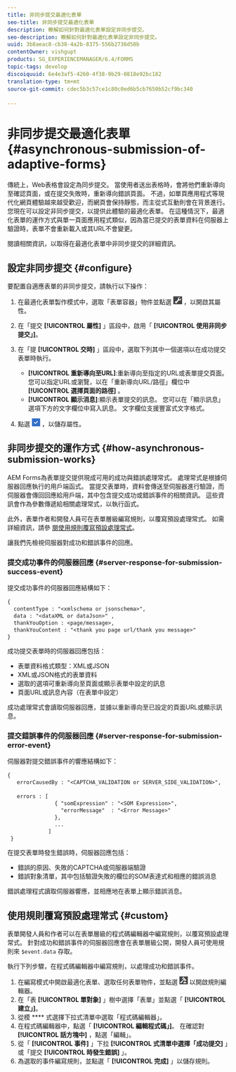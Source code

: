 ```yaml
---
title: 非同步提交最適化表單
seo-title: 非同步提交最適化表單
description: 瞭解如何針對最適化表單設定非同步提交。
seo-description: 瞭解如何針對最適化表單設定非同步提交。
uuid: 3b8aeac8-cb38-4a2b-8375-556b2736d58b
contentOwner: vishgupt
products: SG_EXPERIENCEMANAGER/6.4/FORMS
topic-tags: develop
discoiquuid: 6e4e3af5-4260-4f38-9b29-0818e92bc182
translation-type: tm+mt
source-git-commit: cdec5b3c57ce1c80c0ed6b5cb7650b52cf9bc340

---
```



# 非同步提交最適化表單 {#asynchronous-submission-of-adaptive-forms}

傳統上，Web表格會設定為同步提交。 當使用者送出表格時，會將他們重新導向至確認頁面，或在提交失敗時，重新導向錯誤頁面。 不過，如單頁應用程式等現代化網頁體驗越來越受歡迎，而網頁會保持靜態，而主從式互動則會在背景進行。 您現在可以設定非同步提交，以提供此體驗的最適化表單。 在這種情況下，最適化表單的運作方式與單一頁面應用程式類似，因為當已提交的表單資料在伺服器上驗證時，表單不會重新載入或其URL不會變更。

閱讀相關資訊，以取得在最適化表單中非同步提交的詳細資訊。

## 設定非同步提交 {#configure}

要配置自適應表單的非同步提交，請執行以下操作：

1. 在最適化表單製作模式中，選取「表單容器」物件並點選 ![cmppr1](assets/cmppr1.png) ，以開啟其屬性。
1. 在「提交 **[!UICONTROL 屬性]** 」區段中，啟用「 **[!UICONTROL 使用非同步提交」]**。
1. 在「提 **[!UICONTROL 交時]** 」區段中，選取下列其中一個選項以在成功提交表單時執行。

   * **[!UICONTROL 重新導向至URL]**:重新導向至指定的URL或表單提交頁面。 您可以指定URL或瀏覽，以在「重新導向URL/路徑」欄位中 **[!UICONTROL 選擇頁面的路徑]** 。
   * **[!UICONTROL 顯示消息]**:顯示表單提交的訊息。 您可以在「顯示訊息」選項下方的文字欄位中寫入訊息。 文字欄位支援豐富式文字格式。

1. 點選 ![check-button1](assets/check-button1.png) ，以儲存屬性。

## 非同步提交的運作方式 {#how-asynchronous-submission-works}

AEM Forms為表單提交提供現成可用的成功與錯誤處理常式。 處理常式是根據伺服器回應執行的用戶端函式。 當提交表單時，資料會傳送至伺服器進行驗證，而伺服器會傳回回應給用戶端，其中包含提交成功或錯誤事件的相關資訊。 這些資訊會作為參數傳遞給相關處理常式，以執行函式。

此外，表單作者和開發人員可在表單層級編寫規則，以覆寫預設處理常式。 如需詳細資訊，請參 [閱使用規則覆寫預設處理常式](#custom)。

讓我們先檢視伺服器對成功和錯誤事件的回應。

### 提交成功事件的伺服器回應 {#server-response-for-submission-success-event}

提交成功事件的伺服器回應結構如下：

```
{
  contentType : "<xmlschema or jsonschema>", 
  data : "<dataXML or dataJson>" , 
  thankYouOption : <page/message>, 
  thankYouContent : "<thank you page url/thank you message>"
}
```

成功提交表單時的伺服器回應包括：

* 表單資料格式類型：XML或JSON
* XML或JSON格式的表單資料
* 選取的選項可重新導向至頁面或顯示表單中設定的訊息
* 頁面URL或訊息內容（在表單中設定）

成功處理常式會讀取伺服器回應，並據以重新導向至已設定的頁面URL或顯示訊息。

### 提交錯誤事件的伺服器回應 {#server-response-for-submission-error-event}

伺服器對提交錯誤事件的響應結構如下：

```
{
   errorCausedBy : "<CAPTCHA_VALIDATION or SERVER_SIDE_VALIDATION>",

   errors : [
               { "somExpression" : "<SOM Expression>",
                 "errorMessage"  : "<Error Message>"
               },
               ...
             ]
 }
```

在提交表單時發生錯誤時，伺服器回應包括：

* 錯誤的原因、失敗的CAPTCHA或伺服器端驗證
* 錯誤對象清單，其中包括驗證失敗的欄位的SOM表達式和相應的錯誤消息

錯誤處理程式讀取伺服器響應，並相應地在表單上顯示錯誤消息。

## 使用規則覆寫預設處理常式 {#custom}

表單開發人員和作者可以在表單層級的程式碼編輯器中編寫規則，以覆寫預設處理常式。 針對成功和錯誤事件的伺服器回應會在表單層級公開，開發人員可使用規則來 `$event.data` 存取。

執行下列步驟，在程式碼編輯器中編寫規則，以處理成功和錯誤事件。

1. 在編寫模式中開啟最適化表單、選取任何表單物件，並點選 ![edit-rules1](assets/edit-rules1.png) 以開啟規則編輯器。
1. 在「表 **[!UICONTROL 單對象]** 」樹中選擇「表單」並點選「 **[!UICONTROL 建立」]**。
1. 從模 **** 式選擇下拉式清單中選取「程式碼編輯器」。
1. 在程式碼編輯器中，點選「 **[!UICONTROL 編輯程式碼」]**。 在確認對 **[!UICONTROL 話方塊中]** ，點選「編輯」。
1. 從「 **[!UICONTROL 事件]** 」下拉 **[!UICONTROL 式清單中選擇「成功提交]** 」或「提交 **[!UICONTROL 時發生錯誤]** 」。
1. 為選取的事件編寫規則，並點選「 **[!UICONTROL 完成]** 」以儲存規則。

